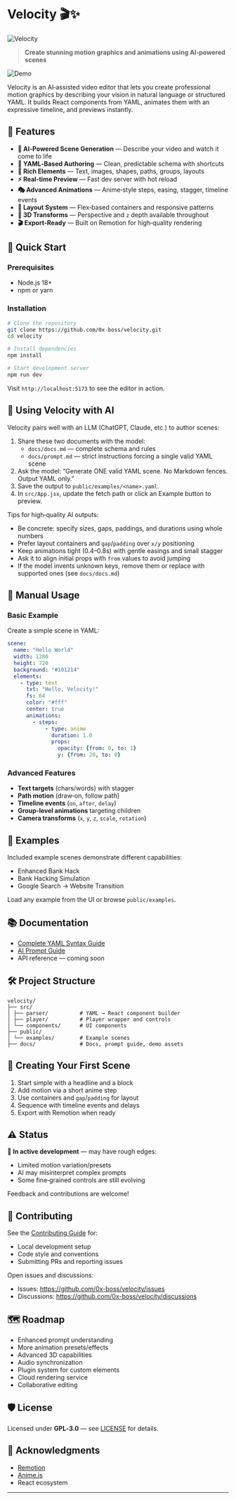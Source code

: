 # Velocity 🎬✨
![Velocity](docs/Unitled.png)



> **Create stunning motion graphics and animations using AI‑powered scenes**

![Demo](docs/demo.gif)

Velocity is an AI‑assisted video editor that lets you create professional motion graphics by describing your vision in natural language or structured YAML. It builds React components from YAML, animates them with an expressive timeline, and previews instantly.

## 🌟 Features

- **🤖 AI‑Powered Scene Generation** — Describe your video and watch it come to life
- **📝 YAML‑Based Authoring** — Clean, predictable schema with shortcuts
- **🎨 Rich Elements** — Text, images, shapes, paths, groups, layouts
- **⚡ Real‑time Preview** — Fast dev server with hot reload
- **🎭 Advanced Animations** — Anime‑style steps, easing, stagger, timeline events
- **📱 Layout System** — Flex‑based containers and responsive patterns
- **🎯 3D Transforms** — Perspective and `z` depth available throughout
- **🎬 Export‑Ready** — Built on Remotion for high‑quality rendering

## 🚀 Quick Start

### Prerequisites
- Node.js 18+
- npm or yarn

### Installation

```bash
# Clone the repository
git clone https://github.com/0x-boss/velocity.git
cd velocity

# Install dependencies
npm install

# Start development server
npm run dev
```

Visit `http://localhost:5173` to see the editor in action.

## 🤖 Using Velocity with AI

Velocity pairs well with an LLM (ChatGPT, Claude, etc.) to author scenes:

1) Share these two documents with the model:
   - `docs/docs.md` — complete schema and rules
   - `docs/prompt.md` — strict instructions forcing a single valid YAML scene
2) Ask the model: “Generate ONE valid YAML scene. No Markdown fences. Output YAML only.”
3) Save the output to `public/examples/<name>.yaml`.
4) In `src/App.jsx`, update the fetch path or click an Example button to preview.

Tips for high‑quality AI outputs:
- Be concrete: specify sizes, gaps, paddings, and durations using whole numbers
- Prefer layout containers and `gap`/`padding` over `x/y` positioning
- Keep animations tight (0.4–0.8s) with gentle easings and small stagger
- Ask it to align initial props with `from` values to avoid jumping
- If the model invents unknown keys, remove them or replace with supported ones (see `docs/docs.md`)

## 📖 Manual Usage

### Basic Example

Create a simple scene in YAML:

```yaml
scene:
  name: "Hello World"
  width: 1280
  height: 720
  background: "#101214"
  elements:
    - type: text
      txt: "Hello, Velocity!"
      fs: 64
      color: "#fff"
      center: true
      animations:
        - steps:
            - type: anime
              duration: 1.0
              props:
                opacity: {from: 0, to: 1}
                y: {from: 20, to: 0}
```

### Advanced Features
- **Text targets** (chars/words) with stagger
- **Path motion** (draw‑on, follow path)
- **Timeline events** (`on`, `after`, `delay`)
- **Group‑level animations** targeting children
- **Camera transforms** (`x`, `y`, `z`, `scale`, `rotation`)

## 🎯 Examples

Included example scenes demonstrate different capabilities:
- Enhanced Bank Hack
- Bank Hacking Simulation
- Google Search → Website Transition

Load any example from the UI or browse `public/examples`.

## 📚 Documentation

- [Complete YAML Syntax Guide](docs/docs.md)
- [AI Prompt Guide](docs/prompt.md)
- API reference — coming soon

## 🛠️ Project Structure


```
velocity/
├── src/
│ ├── parser/          # YAML → React component builder
│ ├── player/          # Player wrapper and controls
│ └── components/      # UI components
├── public/
│ └── examples/        # Example scenes
├── docs/              # Docs, prompt guide, demo assets
```

## 🎨 Creating Your First Scene

1. Start simple with a headline and a block
2. Add motion via a short anime step
3. Use containers and `gap`/`padding` for layout
4. Sequence with timeline events and delays
5. Export with Remotion when ready

## ⚠️ Status

**🚧 In active development** — may have rough edges:
- Limited motion variation/presets
- AI may misinterpret complex prompts
- Some fine‑grained controls are still evolving

Feedback and contributions are welcome!

## 🤝 Contributing

See the [Contributing Guide](CONTRIBUTING.md) for:
- Local development setup
- Code style and conventions
- Submitting PRs and reporting issues

Open issues and discussions:
- Issues: https://github.com/0x-boss/velocity/issues
- Discussions: https://github.com/0x-boss/velocity/discussions

## 🗺️ Roadmap

- Enhanced prompt understanding
- More animation presets/effects
- Advanced 3D capabilities
- Audio synchronization
- Plugin system for custom elements
- Cloud rendering service
- Collaborative editing

## 🛡️ License

Licensed under **GPL‑3.0** — see [LICENSE](LICENSE) for details.

## 🙏 Acknowledgments

- [Remotion](https://remotion.dev)
- [Anime.js](https://animejs.com)
- React ecosystem

---
